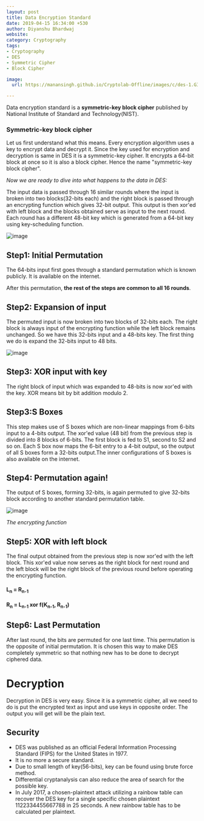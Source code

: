 ```yaml
---
layout: post
title: Data Encryption Standard
date: 2019-04-15 16:34:00 +530
author: Diyanshu Bhardwaj
website:
category: Cryptography
tags:
- Cryptography
- DES
- Symmetric Cipher
- Block Cipher

image:
  url: https://manansingh.github.io/Cryptolab-Offline/images/c/des-1.GIF

---
```


Data encryption standard is a **symmetric-key block cipher** published by National Institute of Standard and Technology(NIST).

### Symmetric-key block cipher

Let us first understand what this means.
Every encryption algorithm uses a key to encrypt data and decrypt it. Since the key used for encryption and decryption is same in DES it is a symmetric-key cipher. It encrypts a 64-bit block at once so it is also a block cipher. Hence the name "symmetric-key block cipher".



*Now we are ready to dive into what happens to the data in DES:*

The input data is passed through 16 similar rounds where the input is broken into two blocks(32-bits each) and the right block is passed through an encrypting function which gives 32-bit output. This output is then xor'ed with left block and the blocks obtained serve as input to the next round. Each round has a different 48-bit key which is generated from a 64-bit key using key-scheduling function.

![image](https://manansingh.github.io/Cryptolab-Offline/images/c/des-1.GIF)



## Step1: Initial Permutation
The 64-bits input first goes through a standard permutation which is known publicly. It is available on the internet.


After this permutation, **the rest of the steps are common to all 16 rounds**.

## Step2: Expansion of input
The permuted input is now broken into two blocks of 32-bits each. The right block is always input of the encrypting function while the left block remains unchanged.
 So we have this 32-bits input and a 48-bits key. The first thing we do is expand the 32-bits input to 48 bits.

![image](https://www.tutorialspoint.com/cryptography/images/permutation_logic.jpg)

## Step3: XOR input with key
 The right block of input which was expanded to 48-bits is now xor'ed with the key. XOR means bit by bit addition modulo 2.

## Step3:S Boxes
This step makes use of S boxes which are non-linear mappings from 6-bits input to a 4-bits output.
The xor'ed value (48 bit) from the previous step is divided into 8 blocks of 6-bits. The first block is fed to S1, second to S2 and so on. Each S box now maps the 6-bit entry to a 4-bit output, so the output of all S boxes form a 32-bits output.The inner configurations of S boxes is also available on the internet.

## Step4: Permutation again!
The output of S boxes, forming 32-bits, is again permuted to give 32-bits block according to another standard permutation table.

![image](https://www.pngkit.com/png/detail/375-3754049_data-encryption-standard-infobox-diagram-des-algorithm-s.png)

*The encrypting function*

## Step5: XOR with left block
The final output obtained from the previous step is now xor'ed with the left block. This xor'ed value now serves as the right block for next round and the left block will be the right block of the previous round before operating the encrypting function.

#### L<sub>n</sub> = R<sub>n-1</sub><br>
#### R<sub>n</sub> = L<sub>n-1</sub>  xor f(K<sub>n-1</sub>, R<sub>n-1</sub>)

## Step6: Last Permutation
After last round, the bits are permuted for one last time. This permutation is the opposite of initial permutation. It is chosen this way to make DES completely symmetric so that nothing new has to be done to decrypt ciphered data.

# Decryption
Decryption in DES is very easy. Since it is a symmetric cipher, all we need to do is put the encrypted text as input and use keys in opposite order. The output you will get will be the plain text.

## Security
* DES was published as an official Federal Information Processing Standard (FIPS) for the United States in 1977.
* It is no more a secure standard.
* Due to small length of key(56-bits), key can be found using brute force method.
* Differential cryptanalysis can also reduce the area of search for the possible key.
* In July 2017, a chosen-plaintext attack utilizing a rainbow table can recover the DES key for a single specific chosen plaintext 1122334455667788 in 25 seconds. A new rainbow table has to be calculated per plaintext.
